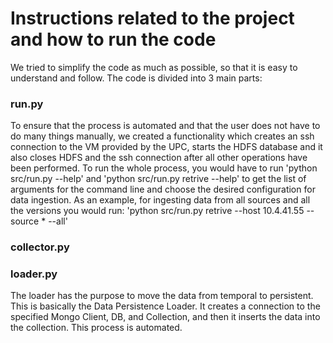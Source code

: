 # Instructions related to the project and how to run the code

We tried to simplify the code as much as possible, so that it is easy to understand and follow. The code is divided into 3 main parts:
### run.py
To ensure that the process is automated and that the user does not have to do many things manually, we created a functionality which creates an ssh connection to the VM provided by the UPC, starts the HDFS database and it also closes HDFS and the ssh connection after all other operations have been performed.
To run the whole process, you would have to run 'python src/run.py --help' and 'python src/run.py retrive --help' to get the list of arguments for the command line and choose the desired configuration for data ingestion.
As an example, for ingesting data from all sources and all the versions you would run: 'python src/run.py retrive --host 10.4.41.55 --source * --all'

### collector.py

### loader.py
The loader has the purpose to move the data from temporal to persistent. This is basically the Data Persistence Loader.
It creates a connection to the specified Mongo Client, DB, and Collection, and then it inserts the data into the collection. This process is automated.